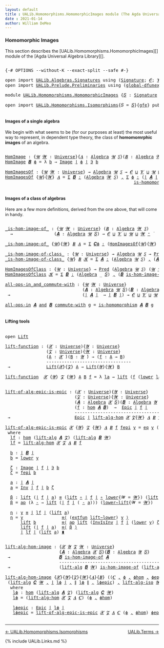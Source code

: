 ```yaml
---
layout: default
title : UALib.Homomorphisms.HomomorphicImages module (The Agda Universal Algebra Library)
date : 2021-01-14
author: William DeMeo
---
```


### <a id="homomorphic-images">Homomorphic Images</a>

This section describes the [UALib.Homomorphisms.HomomorphicImages][] module of the [Agda Universal Algebra Library][].

<pre class="Agda">

<a id="345" class="Symbol">{-#</a> <a id="349" class="Keyword">OPTIONS</a> <a id="357" class="Pragma">--without-K</a> <a id="369" class="Pragma">--exact-split</a> <a id="383" class="Pragma">--safe</a> <a id="390" class="Symbol">#-}</a>

<a id="395" class="Keyword">open</a> <a id="400" class="Keyword">import</a> <a id="407" href="UALib.Algebras.Signatures.html" class="Module">UALib.Algebras.Signatures</a> <a id="433" class="Keyword">using</a> <a id="439" class="Symbol">(</a><a id="440" href="UALib.Algebras.Signatures.html#1377" class="Function">Signature</a><a id="449" class="Symbol">;</a> <a id="451" href="universes.html#613" class="Generalizable">𝓞</a><a id="452" class="Symbol">;</a> <a id="454" href="universes.html#617" class="Generalizable">𝓥</a><a id="455" class="Symbol">)</a>
<a id="457" class="Keyword">open</a> <a id="462" class="Keyword">import</a> <a id="469" href="UALib.Prelude.Preliminaries.html" class="Module">UALib.Prelude.Preliminaries</a> <a id="497" class="Keyword">using</a> <a id="503" class="Symbol">(</a><a id="504" href="MGS-Subsingleton-Theorems.html#3468" class="Function">global-dfunext</a><a id="518" class="Symbol">)</a>

<a id="521" class="Keyword">module</a> <a id="528" href="UALib.Homomorphisms.HomomorphicImages.html" class="Module">UALib.Homomorphisms.HomomorphicImages</a> <a id="566" class="Symbol">{</a><a id="567" href="UALib.Homomorphisms.HomomorphicImages.html#567" class="Bound">𝑆</a> <a id="569" class="Symbol">:</a> <a id="571" href="UALib.Algebras.Signatures.html#1377" class="Function">Signature</a> <a id="581" href="universes.html#613" class="Generalizable">𝓞</a> <a id="583" href="universes.html#617" class="Generalizable">𝓥</a><a id="584" class="Symbol">}{</a><a id="586" href="UALib.Homomorphisms.HomomorphicImages.html#586" class="Bound">gfe</a> <a id="590" class="Symbol">:</a> <a id="592" href="MGS-Subsingleton-Theorems.html#3468" class="Function">global-dfunext</a><a id="606" class="Symbol">}</a> <a id="608" class="Keyword">where</a>

<a id="615" class="Keyword">open</a> <a id="620" class="Keyword">import</a> <a id="627" href="UALib.Homomorphisms.Isomorphisms.html" class="Module">UALib.Homomorphisms.Isomorphisms</a><a id="659" class="Symbol">{</a><a id="660" class="Argument">𝑆</a> <a id="662" class="Symbol">=</a> <a id="664" href="UALib.Homomorphisms.HomomorphicImages.html#567" class="Bound">𝑆</a><a id="665" class="Symbol">}{</a><a id="667" href="UALib.Homomorphisms.HomomorphicImages.html#586" class="Bound">gfe</a><a id="670" class="Symbol">}</a> <a id="672" class="Keyword">public</a>

</pre>


#### <a id="images-of-a-single-algebra">Images of a single algebra</a>

We begin with what seems to be (for our purposes at least) the most useful way to represent, in dependent type theory, the class of **homomomrphic images** of an algebra.

<pre class="Agda">

<a id="HomImage"></a><a id="951" href="UALib.Homomorphisms.HomomorphicImages.html#951" class="Function">HomImage</a> <a id="960" class="Symbol">:</a> <a id="962" class="Symbol">{</a><a id="963" href="UALib.Homomorphisms.HomomorphicImages.html#963" class="Bound">𝓤</a> <a id="965" href="UALib.Homomorphisms.HomomorphicImages.html#965" class="Bound">𝓦</a> <a id="967" class="Symbol">:</a> <a id="969" href="universes.html#551" class="Function">Universe</a><a id="977" class="Symbol">}{</a><a id="979" href="UALib.Homomorphisms.HomomorphicImages.html#979" class="Bound">𝑨</a> <a id="981" class="Symbol">:</a> <a id="983" href="UALib.Algebras.Algebras.html#771" class="Function">Algebra</a> <a id="991" href="UALib.Homomorphisms.HomomorphicImages.html#963" class="Bound">𝓤</a> <a id="993" href="UALib.Homomorphisms.HomomorphicImages.html#567" class="Bound">𝑆</a><a id="994" class="Symbol">}(</a><a id="996" href="UALib.Homomorphisms.HomomorphicImages.html#996" class="Bound">𝑩</a> <a id="998" class="Symbol">:</a> <a id="1000" href="UALib.Algebras.Algebras.html#771" class="Function">Algebra</a> <a id="1008" href="UALib.Homomorphisms.HomomorphicImages.html#965" class="Bound">𝓦</a> <a id="1010" href="UALib.Homomorphisms.HomomorphicImages.html#567" class="Bound">𝑆</a><a id="1011" class="Symbol">)(</a><a id="1013" href="UALib.Homomorphisms.HomomorphicImages.html#1013" class="Bound">ϕ</a> <a id="1015" class="Symbol">:</a> <a id="1017" href="UALib.Homomorphisms.Basic.html#2319" class="Function">hom</a> <a id="1021" href="UALib.Homomorphisms.HomomorphicImages.html#979" class="Bound">𝑨</a> <a id="1023" href="UALib.Homomorphisms.HomomorphicImages.html#996" class="Bound">𝑩</a><a id="1024" class="Symbol">)</a> <a id="1026" class="Symbol">→</a> <a id="1028" href="UALib.Prelude.Preliminaries.html#11658" class="Function Operator">∣</a> <a id="1030" href="UALib.Homomorphisms.HomomorphicImages.html#996" class="Bound">𝑩</a> <a id="1032" href="UALib.Prelude.Preliminaries.html#11658" class="Function Operator">∣</a> <a id="1034" class="Symbol">→</a> <a id="1036" href="UALib.Homomorphisms.HomomorphicImages.html#963" class="Bound">𝓤</a> <a id="1038" href="Agda.Primitive.html#636" class="Function Operator">⊔</a> <a id="1040" href="UALib.Homomorphisms.HomomorphicImages.html#965" class="Bound">𝓦</a> <a id="1042" href="universes.html#758" class="Function Operator">̇</a>
<a id="1044" href="UALib.Homomorphisms.HomomorphicImages.html#951" class="Function">HomImage</a> <a id="1053" href="UALib.Homomorphisms.HomomorphicImages.html#1053" class="Bound">𝑩</a> <a id="1055" href="UALib.Homomorphisms.HomomorphicImages.html#1055" class="Bound">ϕ</a> <a id="1057" class="Symbol">=</a> <a id="1059" class="Symbol">λ</a> <a id="1061" href="UALib.Homomorphisms.HomomorphicImages.html#1061" class="Bound">b</a> <a id="1063" class="Symbol">→</a> <a id="1065" href="UALib.Prelude.Inverses.html#788" class="Datatype Operator">Image</a> <a id="1071" href="UALib.Prelude.Preliminaries.html#11658" class="Function Operator">∣</a> <a id="1073" href="UALib.Homomorphisms.HomomorphicImages.html#1055" class="Bound">ϕ</a> <a id="1075" href="UALib.Prelude.Preliminaries.html#11658" class="Function Operator">∣</a> <a id="1077" href="UALib.Prelude.Inverses.html#788" class="Datatype Operator">∋</a> <a id="1079" href="UALib.Homomorphisms.HomomorphicImages.html#1061" class="Bound">b</a>

<a id="HomImagesOf"></a><a id="1082" href="UALib.Homomorphisms.HomomorphicImages.html#1082" class="Function">HomImagesOf</a> <a id="1094" class="Symbol">:</a> <a id="1096" class="Symbol">{</a><a id="1097" href="UALib.Homomorphisms.HomomorphicImages.html#1097" class="Bound">𝓤</a> <a id="1099" href="UALib.Homomorphisms.HomomorphicImages.html#1099" class="Bound">𝓦</a> <a id="1101" class="Symbol">:</a> <a id="1103" href="universes.html#551" class="Function">Universe</a><a id="1111" class="Symbol">}</a> <a id="1113" class="Symbol">→</a> <a id="1115" href="UALib.Algebras.Algebras.html#771" class="Function">Algebra</a> <a id="1123" href="UALib.Homomorphisms.HomomorphicImages.html#1097" class="Bound">𝓤</a> <a id="1125" href="UALib.Homomorphisms.HomomorphicImages.html#567" class="Bound">𝑆</a> <a id="1127" class="Symbol">→</a> <a id="1129" href="UALib.Homomorphisms.HomomorphicImages.html#581" class="Bound">𝓞</a> <a id="1131" href="Agda.Primitive.html#636" class="Function Operator">⊔</a> <a id="1133" href="UALib.Homomorphisms.HomomorphicImages.html#583" class="Bound">𝓥</a> <a id="1135" href="Agda.Primitive.html#636" class="Function Operator">⊔</a> <a id="1137" href="UALib.Homomorphisms.HomomorphicImages.html#1097" class="Bound">𝓤</a> <a id="1139" href="Agda.Primitive.html#636" class="Function Operator">⊔</a> <a id="1141" href="UALib.Homomorphisms.HomomorphicImages.html#1099" class="Bound">𝓦</a> <a id="1143" href="universes.html#527" class="Function Operator">⁺</a> <a id="1145" href="universes.html#758" class="Function Operator">̇</a>
<a id="1147" href="UALib.Homomorphisms.HomomorphicImages.html#1082" class="Function">HomImagesOf</a> <a id="1159" class="Symbol">{</a><a id="1160" href="UALib.Homomorphisms.HomomorphicImages.html#1160" class="Bound">𝓤</a><a id="1161" class="Symbol">}{</a><a id="1163" href="UALib.Homomorphisms.HomomorphicImages.html#1163" class="Bound">𝓦</a><a id="1164" class="Symbol">}</a> <a id="1166" href="UALib.Homomorphisms.HomomorphicImages.html#1166" class="Bound">𝑨</a> <a id="1168" class="Symbol">=</a> <a id="1170" href="MGS-MLTT.html#3074" class="Function">Σ</a> <a id="1172" href="UALib.Homomorphisms.HomomorphicImages.html#1172" class="Bound">𝑩</a> <a id="1174" href="MGS-MLTT.html#3074" class="Function">꞉</a> <a id="1176" class="Symbol">(</a><a id="1177" href="UALib.Algebras.Algebras.html#771" class="Function">Algebra</a> <a id="1185" href="UALib.Homomorphisms.HomomorphicImages.html#1163" class="Bound">𝓦</a> <a id="1187" href="UALib.Homomorphisms.HomomorphicImages.html#567" class="Bound">𝑆</a><a id="1188" class="Symbol">)</a> <a id="1190" href="MGS-MLTT.html#3074" class="Function">,</a> <a id="1192" href="MGS-MLTT.html#3074" class="Function">Σ</a> <a id="1194" href="UALib.Homomorphisms.HomomorphicImages.html#1194" class="Bound">ϕ</a> <a id="1196" href="MGS-MLTT.html#3074" class="Function">꞉</a> <a id="1198" class="Symbol">(</a><a id="1199" href="UALib.Prelude.Preliminaries.html#11658" class="Function Operator">∣</a> <a id="1201" href="UALib.Homomorphisms.HomomorphicImages.html#1166" class="Bound">𝑨</a> <a id="1203" href="UALib.Prelude.Preliminaries.html#11658" class="Function Operator">∣</a> <a id="1205" class="Symbol">→</a> <a id="1207" href="UALib.Prelude.Preliminaries.html#11658" class="Function Operator">∣</a> <a id="1209" href="UALib.Homomorphisms.HomomorphicImages.html#1172" class="Bound">𝑩</a> <a id="1211" href="UALib.Prelude.Preliminaries.html#11658" class="Function Operator">∣</a><a id="1212" class="Symbol">)</a> <a id="1214" href="MGS-MLTT.html#3074" class="Function">,</a>
                                                  <a id="1266" href="UALib.Homomorphisms.Basic.html#2161" class="Function">is-homomorphism</a> <a id="1282" href="UALib.Homomorphisms.HomomorphicImages.html#1166" class="Bound">𝑨</a> <a id="1284" href="UALib.Homomorphisms.HomomorphicImages.html#1172" class="Bound">𝑩</a> <a id="1286" href="UALib.Homomorphisms.HomomorphicImages.html#1194" class="Bound">ϕ</a> <a id="1288" href="MGS-MLTT.html#3515" class="Function Operator">×</a> <a id="1290" href="UALib.Prelude.Inverses.html#2353" class="Function">Epic</a> <a id="1295" href="UALib.Homomorphisms.HomomorphicImages.html#1194" class="Bound">ϕ</a>

</pre>




#### <a id="images-of-a-class-of-algebras">Images of a class of algebras</a>

Here are a few more definitions, derived from the one above, that will come in handy.

<pre class="Agda">

<a id="_is-hom-image-of_"></a><a id="1492" href="UALib.Homomorphisms.HomomorphicImages.html#1492" class="Function Operator">_is-hom-image-of_</a> <a id="1510" class="Symbol">:</a> <a id="1512" class="Symbol">{</a><a id="1513" href="UALib.Homomorphisms.HomomorphicImages.html#1513" class="Bound">𝓤</a> <a id="1515" href="UALib.Homomorphisms.HomomorphicImages.html#1515" class="Bound">𝓦</a> <a id="1517" class="Symbol">:</a> <a id="1519" href="universes.html#551" class="Function">Universe</a><a id="1527" class="Symbol">}</a> <a id="1529" class="Symbol">(</a><a id="1530" href="UALib.Homomorphisms.HomomorphicImages.html#1530" class="Bound">𝑩</a> <a id="1532" class="Symbol">:</a> <a id="1534" href="UALib.Algebras.Algebras.html#771" class="Function">Algebra</a> <a id="1542" href="UALib.Homomorphisms.HomomorphicImages.html#1515" class="Bound">𝓦</a> <a id="1544" href="UALib.Homomorphisms.HomomorphicImages.html#567" class="Bound">𝑆</a><a id="1545" class="Symbol">)</a>
  <a id="1549" class="Symbol">→</a>                <a id="1566" class="Symbol">(</a><a id="1567" href="UALib.Homomorphisms.HomomorphicImages.html#1567" class="Bound">𝑨</a> <a id="1569" class="Symbol">:</a> <a id="1571" href="UALib.Algebras.Algebras.html#771" class="Function">Algebra</a> <a id="1579" href="UALib.Homomorphisms.HomomorphicImages.html#1513" class="Bound">𝓤</a> <a id="1581" href="UALib.Homomorphisms.HomomorphicImages.html#567" class="Bound">𝑆</a><a id="1582" class="Symbol">)</a> <a id="1584" class="Symbol">→</a> <a id="1586" href="UALib.Homomorphisms.HomomorphicImages.html#581" class="Bound">𝓞</a> <a id="1588" href="Agda.Primitive.html#636" class="Function Operator">⊔</a> <a id="1590" href="UALib.Homomorphisms.HomomorphicImages.html#583" class="Bound">𝓥</a> <a id="1592" href="Agda.Primitive.html#636" class="Function Operator">⊔</a> <a id="1594" href="UALib.Homomorphisms.HomomorphicImages.html#1513" class="Bound">𝓤</a> <a id="1596" href="Agda.Primitive.html#636" class="Function Operator">⊔</a> <a id="1598" href="UALib.Homomorphisms.HomomorphicImages.html#1515" class="Bound">𝓦</a> <a id="1600" href="universes.html#527" class="Function Operator">⁺</a> <a id="1602" href="universes.html#758" class="Function Operator">̇</a>

<a id="1605" href="UALib.Homomorphisms.HomomorphicImages.html#1492" class="Function Operator">_is-hom-image-of_</a> <a id="1623" class="Symbol">{</a><a id="1624" href="UALib.Homomorphisms.HomomorphicImages.html#1624" class="Bound">𝓤</a><a id="1625" class="Symbol">}{</a><a id="1627" href="UALib.Homomorphisms.HomomorphicImages.html#1627" class="Bound">𝓦</a><a id="1628" class="Symbol">}</a> <a id="1630" href="UALib.Homomorphisms.HomomorphicImages.html#1630" class="Bound">𝑩</a> <a id="1632" href="UALib.Homomorphisms.HomomorphicImages.html#1632" class="Bound">𝑨</a> <a id="1634" class="Symbol">=</a> <a id="1636" href="MGS-MLTT.html#3074" class="Function">Σ</a> <a id="1638" href="UALib.Homomorphisms.HomomorphicImages.html#1638" class="Bound">𝑪ϕ</a> <a id="1641" href="MGS-MLTT.html#3074" class="Function">꞉</a> <a id="1643" class="Symbol">(</a><a id="1644" href="UALib.Homomorphisms.HomomorphicImages.html#1082" class="Function">HomImagesOf</a><a id="1655" class="Symbol">{</a><a id="1656" href="UALib.Homomorphisms.HomomorphicImages.html#1624" class="Bound">𝓤</a><a id="1657" class="Symbol">}{</a><a id="1659" href="UALib.Homomorphisms.HomomorphicImages.html#1627" class="Bound">𝓦</a><a id="1660" class="Symbol">}</a> <a id="1662" href="UALib.Homomorphisms.HomomorphicImages.html#1632" class="Bound">𝑨</a><a id="1663" class="Symbol">)</a> <a id="1665" href="MGS-MLTT.html#3074" class="Function">,</a> <a id="1667" href="UALib.Prelude.Preliminaries.html#11658" class="Function Operator">∣</a> <a id="1669" href="UALib.Homomorphisms.HomomorphicImages.html#1638" class="Bound">𝑪ϕ</a> <a id="1672" href="UALib.Prelude.Preliminaries.html#11658" class="Function Operator">∣</a> <a id="1674" href="UALib.Homomorphisms.Isomorphisms.html#1114" class="Function Operator">≅</a> <a id="1676" href="UALib.Homomorphisms.HomomorphicImages.html#1630" class="Bound">𝑩</a>

<a id="_is-hom-image-of-class_"></a><a id="1679" href="UALib.Homomorphisms.HomomorphicImages.html#1679" class="Function Operator">_is-hom-image-of-class_</a> <a id="1703" class="Symbol">:</a> <a id="1705" class="Symbol">{</a><a id="1706" href="UALib.Homomorphisms.HomomorphicImages.html#1706" class="Bound">𝓤</a> <a id="1708" class="Symbol">:</a> <a id="1710" href="universes.html#551" class="Function">Universe</a><a id="1718" class="Symbol">}</a> <a id="1720" class="Symbol">→</a> <a id="1722" href="UALib.Algebras.Algebras.html#771" class="Function">Algebra</a> <a id="1730" href="UALib.Homomorphisms.HomomorphicImages.html#1706" class="Bound">𝓤</a> <a id="1732" href="UALib.Homomorphisms.HomomorphicImages.html#567" class="Bound">𝑆</a> <a id="1734" class="Symbol">→</a> <a id="1736" href="UALib.Relations.Unary.html#1071" class="Function">Pred</a> <a id="1741" class="Symbol">(</a><a id="1742" href="UALib.Algebras.Algebras.html#771" class="Function">Algebra</a> <a id="1750" href="UALib.Homomorphisms.HomomorphicImages.html#1706" class="Bound">𝓤</a> <a id="1752" href="UALib.Homomorphisms.HomomorphicImages.html#567" class="Bound">𝑆</a><a id="1753" class="Symbol">)(</a><a id="1755" href="UALib.Homomorphisms.HomomorphicImages.html#1706" class="Bound">𝓤</a> <a id="1757" href="universes.html#527" class="Function Operator">⁺</a><a id="1758" class="Symbol">)</a> <a id="1760" class="Symbol">→</a> <a id="1762" href="UALib.Homomorphisms.HomomorphicImages.html#581" class="Bound">𝓞</a> <a id="1764" href="Agda.Primitive.html#636" class="Function Operator">⊔</a> <a id="1766" href="UALib.Homomorphisms.HomomorphicImages.html#583" class="Bound">𝓥</a> <a id="1768" href="Agda.Primitive.html#636" class="Function Operator">⊔</a> <a id="1770" href="UALib.Homomorphisms.HomomorphicImages.html#1706" class="Bound">𝓤</a> <a id="1772" href="universes.html#527" class="Function Operator">⁺</a> <a id="1774" href="universes.html#758" class="Function Operator">̇</a>
<a id="1776" href="UALib.Homomorphisms.HomomorphicImages.html#1679" class="Function Operator">_is-hom-image-of-class_</a> <a id="1800" class="Symbol">{</a><a id="1801" href="UALib.Homomorphisms.HomomorphicImages.html#1801" class="Bound">𝓤</a><a id="1802" class="Symbol">}</a> <a id="1804" href="UALib.Homomorphisms.HomomorphicImages.html#1804" class="Bound">𝑩</a> <a id="1806" href="UALib.Homomorphisms.HomomorphicImages.html#1806" class="Bound">𝓚</a> <a id="1808" class="Symbol">=</a> <a id="1810" href="MGS-MLTT.html#3074" class="Function">Σ</a> <a id="1812" href="UALib.Homomorphisms.HomomorphicImages.html#1812" class="Bound">𝑨</a> <a id="1814" href="MGS-MLTT.html#3074" class="Function">꞉</a> <a id="1816" class="Symbol">(</a><a id="1817" href="UALib.Algebras.Algebras.html#771" class="Function">Algebra</a> <a id="1825" href="UALib.Homomorphisms.HomomorphicImages.html#1801" class="Bound">𝓤</a> <a id="1827" href="UALib.Homomorphisms.HomomorphicImages.html#567" class="Bound">𝑆</a><a id="1828" class="Symbol">)</a> <a id="1830" href="MGS-MLTT.html#3074" class="Function">,</a> <a id="1832" class="Symbol">(</a><a id="1833" href="UALib.Homomorphisms.HomomorphicImages.html#1812" class="Bound">𝑨</a> <a id="1835" href="UALib.Relations.Unary.html#2733" class="Function Operator">∈</a> <a id="1837" href="UALib.Homomorphisms.HomomorphicImages.html#1806" class="Bound">𝓚</a><a id="1838" class="Symbol">)</a> <a id="1840" href="MGS-MLTT.html#3515" class="Function Operator">×</a> <a id="1842" class="Symbol">(</a><a id="1843" href="UALib.Homomorphisms.HomomorphicImages.html#1804" class="Bound">𝑩</a> <a id="1845" href="UALib.Homomorphisms.HomomorphicImages.html#1492" class="Function Operator">is-hom-image-of</a> <a id="1861" href="UALib.Homomorphisms.HomomorphicImages.html#1812" class="Bound">𝑨</a><a id="1862" class="Symbol">)</a>

<a id="HomImagesOfClass"></a><a id="1865" href="UALib.Homomorphisms.HomomorphicImages.html#1865" class="Function">HomImagesOfClass</a> <a id="1882" class="Symbol">:</a> <a id="1884" class="Symbol">{</a><a id="1885" href="UALib.Homomorphisms.HomomorphicImages.html#1885" class="Bound">𝓤</a> <a id="1887" class="Symbol">:</a> <a id="1889" href="universes.html#551" class="Function">Universe</a><a id="1897" class="Symbol">}</a> <a id="1899" class="Symbol">→</a> <a id="1901" href="UALib.Relations.Unary.html#1071" class="Function">Pred</a> <a id="1906" class="Symbol">(</a><a id="1907" href="UALib.Algebras.Algebras.html#771" class="Function">Algebra</a> <a id="1915" href="UALib.Homomorphisms.HomomorphicImages.html#1885" class="Bound">𝓤</a> <a id="1917" href="UALib.Homomorphisms.HomomorphicImages.html#567" class="Bound">𝑆</a><a id="1918" class="Symbol">)</a> <a id="1920" class="Symbol">(</a><a id="1921" href="UALib.Homomorphisms.HomomorphicImages.html#1885" class="Bound">𝓤</a> <a id="1923" href="universes.html#527" class="Function Operator">⁺</a><a id="1924" class="Symbol">)</a> <a id="1926" class="Symbol">→</a> <a id="1928" href="UALib.Homomorphisms.HomomorphicImages.html#581" class="Bound">𝓞</a> <a id="1930" href="Agda.Primitive.html#636" class="Function Operator">⊔</a> <a id="1932" href="UALib.Homomorphisms.HomomorphicImages.html#583" class="Bound">𝓥</a> <a id="1934" href="Agda.Primitive.html#636" class="Function Operator">⊔</a> <a id="1936" href="UALib.Homomorphisms.HomomorphicImages.html#1885" class="Bound">𝓤</a> <a id="1938" href="universes.html#527" class="Function Operator">⁺</a> <a id="1940" href="universes.html#758" class="Function Operator">̇</a>
<a id="1942" href="UALib.Homomorphisms.HomomorphicImages.html#1865" class="Function">HomImagesOfClass</a> <a id="1959" href="UALib.Homomorphisms.HomomorphicImages.html#1959" class="Bound">𝓚</a> <a id="1961" class="Symbol">=</a> <a id="1963" href="MGS-MLTT.html#3074" class="Function">Σ</a> <a id="1965" href="UALib.Homomorphisms.HomomorphicImages.html#1965" class="Bound">𝑩</a> <a id="1967" href="MGS-MLTT.html#3074" class="Function">꞉</a> <a id="1969" class="Symbol">(</a><a id="1970" href="UALib.Algebras.Algebras.html#771" class="Function">Algebra</a> <a id="1978" class="Symbol">_</a> <a id="1980" href="UALib.Homomorphisms.HomomorphicImages.html#567" class="Bound">𝑆</a><a id="1981" class="Symbol">)</a> <a id="1983" href="MGS-MLTT.html#3074" class="Function">,</a> <a id="1985" class="Symbol">(</a><a id="1986" href="UALib.Homomorphisms.HomomorphicImages.html#1965" class="Bound">𝑩</a> <a id="1988" href="UALib.Homomorphisms.HomomorphicImages.html#1679" class="Function Operator">is-hom-image-of-class</a> <a id="2010" href="UALib.Homomorphisms.HomomorphicImages.html#1959" class="Bound">𝓚</a><a id="2011" class="Symbol">)</a>

<a id="all-ops-in_and_commute-with"></a><a id="2014" href="UALib.Homomorphisms.HomomorphicImages.html#2014" class="Function Operator">all-ops-in_and_commute-with</a> <a id="2042" class="Symbol">:</a> <a id="2044" class="Symbol">{</a><a id="2045" href="UALib.Homomorphisms.HomomorphicImages.html#2045" class="Bound">𝓤</a> <a id="2047" href="UALib.Homomorphisms.HomomorphicImages.html#2047" class="Bound">𝓦</a> <a id="2049" class="Symbol">:</a> <a id="2051" href="universes.html#551" class="Function">Universe</a><a id="2059" class="Symbol">}</a>
                              <a id="2091" class="Symbol">(</a><a id="2092" href="UALib.Homomorphisms.HomomorphicImages.html#2092" class="Bound">𝑨</a> <a id="2094" class="Symbol">:</a> <a id="2096" href="UALib.Algebras.Algebras.html#771" class="Function">Algebra</a> <a id="2104" href="UALib.Homomorphisms.HomomorphicImages.html#2045" class="Bound">𝓤</a> <a id="2106" href="UALib.Homomorphisms.HomomorphicImages.html#567" class="Bound">𝑆</a><a id="2107" class="Symbol">)(</a><a id="2109" href="UALib.Homomorphisms.HomomorphicImages.html#2109" class="Bound">𝑩</a> <a id="2111" class="Symbol">:</a> <a id="2113" href="UALib.Algebras.Algebras.html#771" class="Function">Algebra</a> <a id="2121" href="UALib.Homomorphisms.HomomorphicImages.html#2047" class="Bound">𝓦</a> <a id="2123" href="UALib.Homomorphisms.HomomorphicImages.html#567" class="Bound">𝑆</a><a id="2124" class="Symbol">)</a>
 <a id="2127" class="Symbol">→</a>                            <a id="2156" class="Symbol">(</a><a id="2157" href="UALib.Prelude.Preliminaries.html#11658" class="Function Operator">∣</a> <a id="2159" href="UALib.Homomorphisms.HomomorphicImages.html#2092" class="Bound">𝑨</a> <a id="2161" href="UALib.Prelude.Preliminaries.html#11658" class="Function Operator">∣</a>  <a id="2164" class="Symbol">→</a> <a id="2166" href="UALib.Prelude.Preliminaries.html#11658" class="Function Operator">∣</a> <a id="2168" href="UALib.Homomorphisms.HomomorphicImages.html#2109" class="Bound">𝑩</a> <a id="2170" href="UALib.Prelude.Preliminaries.html#11658" class="Function Operator">∣</a><a id="2171" class="Symbol">)</a> <a id="2173" class="Symbol">→</a> <a id="2175" href="UALib.Homomorphisms.HomomorphicImages.html#581" class="Bound">𝓞</a> <a id="2177" href="Agda.Primitive.html#636" class="Function Operator">⊔</a> <a id="2179" href="UALib.Homomorphisms.HomomorphicImages.html#583" class="Bound">𝓥</a> <a id="2181" href="Agda.Primitive.html#636" class="Function Operator">⊔</a> <a id="2183" href="UALib.Homomorphisms.HomomorphicImages.html#2045" class="Bound">𝓤</a> <a id="2185" href="Agda.Primitive.html#636" class="Function Operator">⊔</a> <a id="2187" href="UALib.Homomorphisms.HomomorphicImages.html#2047" class="Bound">𝓦</a> <a id="2189" href="universes.html#758" class="Function Operator">̇</a>

<a id="2192" href="UALib.Homomorphisms.HomomorphicImages.html#2014" class="Function Operator">all-ops-in</a> <a id="2203" href="UALib.Homomorphisms.HomomorphicImages.html#2203" class="Bound">𝑨</a> <a id="2205" href="UALib.Homomorphisms.HomomorphicImages.html#2014" class="Function Operator">and</a> <a id="2209" href="UALib.Homomorphisms.HomomorphicImages.html#2209" class="Bound">𝑩</a> <a id="2211" href="UALib.Homomorphisms.HomomorphicImages.html#2014" class="Function Operator">commute-with</a> <a id="2224" href="UALib.Homomorphisms.HomomorphicImages.html#2224" class="Bound">g</a> <a id="2226" class="Symbol">=</a> <a id="2228" href="UALib.Homomorphisms.Basic.html#2161" class="Function">is-homomorphism</a> <a id="2244" href="UALib.Homomorphisms.HomomorphicImages.html#2203" class="Bound">𝑨</a> <a id="2246" href="UALib.Homomorphisms.HomomorphicImages.html#2209" class="Bound">𝑩</a> <a id="2248" href="UALib.Homomorphisms.HomomorphicImages.html#2224" class="Bound">g</a>

</pre>



#### <a id="lifting-tools">Lifting tools</a>

<pre class="Agda">

<a id="2325" class="Keyword">open</a> <a id="2330" href="UALib.Prelude.Lifts.html#2430" class="Module">Lift</a>

<a id="lift-function"></a><a id="2336" href="UALib.Homomorphisms.HomomorphicImages.html#2336" class="Function">lift-function</a> <a id="2350" class="Symbol">:</a> <a id="2352" class="Symbol">(</a><a id="2353" href="UALib.Homomorphisms.HomomorphicImages.html#2353" class="Bound">𝓧</a> <a id="2355" class="Symbol">:</a> <a id="2357" href="universes.html#551" class="Function">Universe</a><a id="2365" class="Symbol">){</a><a id="2367" href="UALib.Homomorphisms.HomomorphicImages.html#2367" class="Bound">𝓨</a> <a id="2369" class="Symbol">:</a> <a id="2371" href="universes.html#551" class="Function">Universe</a><a id="2379" class="Symbol">}</a>
                <a id="2397" class="Symbol">(</a><a id="2398" href="UALib.Homomorphisms.HomomorphicImages.html#2398" class="Bound">𝓩</a> <a id="2400" class="Symbol">:</a> <a id="2402" href="universes.html#551" class="Function">Universe</a><a id="2410" class="Symbol">){</a><a id="2412" href="UALib.Homomorphisms.HomomorphicImages.html#2412" class="Bound">𝓦</a> <a id="2414" class="Symbol">:</a> <a id="2416" href="universes.html#551" class="Function">Universe</a><a id="2424" class="Symbol">}</a>
                <a id="2442" class="Symbol">(</a><a id="2443" href="UALib.Homomorphisms.HomomorphicImages.html#2443" class="Bound">A</a> <a id="2445" class="Symbol">:</a> <a id="2447" href="UALib.Homomorphisms.HomomorphicImages.html#2353" class="Bound">𝓧</a> <a id="2449" href="universes.html#758" class="Function Operator">̇</a><a id="2450" class="Symbol">)(</a><a id="2452" href="UALib.Homomorphisms.HomomorphicImages.html#2452" class="Bound">B</a> <a id="2454" class="Symbol">:</a> <a id="2456" href="UALib.Homomorphisms.HomomorphicImages.html#2367" class="Bound">𝓨</a> <a id="2458" href="universes.html#758" class="Function Operator">̇</a><a id="2459" class="Symbol">)</a> <a id="2461" class="Symbol">→</a> <a id="2463" class="Symbol">(</a><a id="2464" href="UALib.Homomorphisms.HomomorphicImages.html#2464" class="Bound">f</a> <a id="2466" class="Symbol">:</a> <a id="2468" href="UALib.Homomorphisms.HomomorphicImages.html#2443" class="Bound">A</a> <a id="2470" class="Symbol">→</a> <a id="2472" href="UALib.Homomorphisms.HomomorphicImages.html#2452" class="Bound">B</a><a id="2473" class="Symbol">)</a>
                <a id="2491" class="Comment">---------------------------------</a>
 <a id="2526" class="Symbol">→</a>              <a id="2541" href="UALib.Prelude.Lifts.html#2430" class="Record">Lift</a><a id="2545" class="Symbol">{</a><a id="2546" href="UALib.Homomorphisms.HomomorphicImages.html#2353" class="Bound">𝓧</a><a id="2547" class="Symbol">}{</a><a id="2549" href="UALib.Homomorphisms.HomomorphicImages.html#2398" class="Bound">𝓩</a><a id="2550" class="Symbol">}</a> <a id="2552" href="UALib.Homomorphisms.HomomorphicImages.html#2443" class="Bound">A</a> <a id="2554" class="Symbol">→</a> <a id="2556" href="UALib.Prelude.Lifts.html#2430" class="Record">Lift</a><a id="2560" class="Symbol">{</a><a id="2561" href="UALib.Homomorphisms.HomomorphicImages.html#2367" class="Bound">𝓨</a><a id="2562" class="Symbol">}{</a><a id="2564" href="UALib.Homomorphisms.HomomorphicImages.html#2412" class="Bound">𝓦</a><a id="2565" class="Symbol">}</a> <a id="2567" href="UALib.Homomorphisms.HomomorphicImages.html#2452" class="Bound">B</a>

<a id="2570" href="UALib.Homomorphisms.HomomorphicImages.html#2336" class="Function">lift-function</a>  <a id="2585" href="UALib.Homomorphisms.HomomorphicImages.html#2585" class="Bound">𝓧</a> <a id="2587" class="Symbol">{</a><a id="2588" href="UALib.Homomorphisms.HomomorphicImages.html#2588" class="Bound">𝓨</a><a id="2589" class="Symbol">}</a> <a id="2591" href="UALib.Homomorphisms.HomomorphicImages.html#2591" class="Bound">𝓩</a> <a id="2593" class="Symbol">{</a><a id="2594" href="UALib.Homomorphisms.HomomorphicImages.html#2594" class="Bound">𝓦</a><a id="2595" class="Symbol">}</a> <a id="2597" href="UALib.Homomorphisms.HomomorphicImages.html#2597" class="Bound">A</a> <a id="2599" href="UALib.Homomorphisms.HomomorphicImages.html#2599" class="Bound">B</a> <a id="2601" href="UALib.Homomorphisms.HomomorphicImages.html#2601" class="Bound">f</a> <a id="2603" class="Symbol">=</a> <a id="2605" class="Symbol">λ</a> <a id="2607" href="UALib.Homomorphisms.HomomorphicImages.html#2607" class="Bound">la</a> <a id="2610" class="Symbol">→</a> <a id="2612" href="UALib.Prelude.Lifts.html#2492" class="InductiveConstructor">lift</a> <a id="2617" class="Symbol">(</a><a id="2618" href="UALib.Homomorphisms.HomomorphicImages.html#2601" class="Bound">f</a> <a id="2620" class="Symbol">(</a><a id="2621" href="UALib.Prelude.Lifts.html#2504" class="Field">lower</a> <a id="2627" href="UALib.Homomorphisms.HomomorphicImages.html#2607" class="Bound">la</a><a id="2629" class="Symbol">))</a>


<a id="lift-of-alg-epic-is-epic"></a><a id="2634" href="UALib.Homomorphisms.HomomorphicImages.html#2634" class="Function">lift-of-alg-epic-is-epic</a> <a id="2659" class="Symbol">:</a> <a id="2661" class="Symbol">(</a><a id="2662" href="UALib.Homomorphisms.HomomorphicImages.html#2662" class="Bound">𝓧</a> <a id="2664" class="Symbol">:</a> <a id="2666" href="universes.html#551" class="Function">Universe</a><a id="2674" class="Symbol">){</a><a id="2676" href="UALib.Homomorphisms.HomomorphicImages.html#2676" class="Bound">𝓨</a> <a id="2678" class="Symbol">:</a> <a id="2680" href="universes.html#551" class="Function">Universe</a><a id="2688" class="Symbol">}</a>
                           <a id="2717" class="Symbol">(</a><a id="2718" href="UALib.Homomorphisms.HomomorphicImages.html#2718" class="Bound">𝓩</a> <a id="2720" class="Symbol">:</a> <a id="2722" href="universes.html#551" class="Function">Universe</a><a id="2730" class="Symbol">){</a><a id="2732" href="UALib.Homomorphisms.HomomorphicImages.html#2732" class="Bound">𝓦</a> <a id="2734" class="Symbol">:</a> <a id="2736" href="universes.html#551" class="Function">Universe</a><a id="2744" class="Symbol">}</a>
                           <a id="2773" class="Symbol">(</a><a id="2774" href="UALib.Homomorphisms.HomomorphicImages.html#2774" class="Bound">𝑨</a> <a id="2776" class="Symbol">:</a> <a id="2778" href="UALib.Algebras.Algebras.html#771" class="Function">Algebra</a> <a id="2786" href="UALib.Homomorphisms.HomomorphicImages.html#2662" class="Bound">𝓧</a> <a id="2788" href="UALib.Homomorphisms.HomomorphicImages.html#567" class="Bound">𝑆</a><a id="2789" class="Symbol">)(</a><a id="2791" href="UALib.Homomorphisms.HomomorphicImages.html#2791" class="Bound">𝑩</a> <a id="2793" class="Symbol">:</a> <a id="2795" href="UALib.Algebras.Algebras.html#771" class="Function">Algebra</a> <a id="2803" href="UALib.Homomorphisms.HomomorphicImages.html#2676" class="Bound">𝓨</a> <a id="2805" href="UALib.Homomorphisms.HomomorphicImages.html#567" class="Bound">𝑆</a><a id="2806" class="Symbol">)</a>
                           <a id="2835" class="Symbol">(</a><a id="2836" href="UALib.Homomorphisms.HomomorphicImages.html#2836" class="Bound">f</a> <a id="2838" class="Symbol">:</a> <a id="2840" href="UALib.Homomorphisms.Basic.html#2319" class="Function">hom</a> <a id="2844" href="UALib.Homomorphisms.HomomorphicImages.html#2774" class="Bound">𝑨</a> <a id="2846" href="UALib.Homomorphisms.HomomorphicImages.html#2791" class="Bound">𝑩</a><a id="2847" class="Symbol">)</a>  <a id="2850" class="Symbol">→</a>  <a id="2853" href="UALib.Prelude.Inverses.html#2353" class="Function">Epic</a> <a id="2858" href="UALib.Prelude.Preliminaries.html#11658" class="Function Operator">∣</a> <a id="2860" href="UALib.Homomorphisms.HomomorphicImages.html#2836" class="Bound">f</a> <a id="2862" href="UALib.Prelude.Preliminaries.html#11658" class="Function Operator">∣</a>
                           <a id="2891" class="Comment">------------------------------------</a>
 <a id="2929" class="Symbol">→</a>                         <a id="2955" href="UALib.Prelude.Inverses.html#2353" class="Function">Epic</a> <a id="2960" href="UALib.Prelude.Preliminaries.html#11658" class="Function Operator">∣</a> <a id="2962" href="UALib.Homomorphisms.Isomorphisms.html#5003" class="Function">lift-alg-hom</a> <a id="2975" href="UALib.Homomorphisms.HomomorphicImages.html#2662" class="Bound">𝓧</a> <a id="2977" href="UALib.Homomorphisms.HomomorphicImages.html#2718" class="Bound">𝓩</a><a id="2978" class="Symbol">{</a><a id="2979" href="UALib.Homomorphisms.HomomorphicImages.html#2732" class="Bound">𝓦</a><a id="2980" class="Symbol">}</a> <a id="2982" href="UALib.Homomorphisms.HomomorphicImages.html#2774" class="Bound">𝑨</a> <a id="2984" href="UALib.Homomorphisms.HomomorphicImages.html#2791" class="Bound">𝑩</a> <a id="2986" href="UALib.Homomorphisms.HomomorphicImages.html#2836" class="Bound">f</a> <a id="2988" href="UALib.Prelude.Preliminaries.html#11658" class="Function Operator">∣</a>

<a id="2991" href="UALib.Homomorphisms.HomomorphicImages.html#2634" class="Function">lift-of-alg-epic-is-epic</a> <a id="3016" href="UALib.Homomorphisms.HomomorphicImages.html#3016" class="Bound">𝓧</a> <a id="3018" class="Symbol">{</a><a id="3019" href="UALib.Homomorphisms.HomomorphicImages.html#3019" class="Bound">𝓨</a><a id="3020" class="Symbol">}</a> <a id="3022" href="UALib.Homomorphisms.HomomorphicImages.html#3022" class="Bound">𝓩</a> <a id="3024" class="Symbol">{</a><a id="3025" href="UALib.Homomorphisms.HomomorphicImages.html#3025" class="Bound">𝓦</a><a id="3026" class="Symbol">}</a> <a id="3028" href="UALib.Homomorphisms.HomomorphicImages.html#3028" class="Bound">𝑨</a> <a id="3030" href="UALib.Homomorphisms.HomomorphicImages.html#3030" class="Bound">𝑩</a> <a id="3032" href="UALib.Homomorphisms.HomomorphicImages.html#3032" class="Bound">f</a> <a id="3034" href="UALib.Homomorphisms.HomomorphicImages.html#3034" class="Bound">fepi</a> <a id="3039" href="UALib.Homomorphisms.HomomorphicImages.html#3039" class="Bound">y</a> <a id="3041" class="Symbol">=</a> <a id="3043" href="UALib.Prelude.Inverses.html#884" class="InductiveConstructor">eq</a> <a id="3046" href="UALib.Homomorphisms.HomomorphicImages.html#3039" class="Bound">y</a> <a id="3048" class="Symbol">(</a><a id="3049" href="UALib.Prelude.Lifts.html#2492" class="InductiveConstructor">lift</a> <a id="3054" href="UALib.Homomorphisms.HomomorphicImages.html#3203" class="Function">a</a><a id="3055" class="Symbol">)</a> <a id="3057" href="UALib.Homomorphisms.HomomorphicImages.html#3356" class="Function">η</a>
 <a id="3060" class="Keyword">where</a>
  <a id="3068" href="UALib.Homomorphisms.HomomorphicImages.html#3068" class="Function">lf</a> <a id="3071" class="Symbol">:</a> <a id="3073" href="UALib.Homomorphisms.Basic.html#2319" class="Function">hom</a> <a id="3077" class="Symbol">(</a><a id="3078" href="UALib.Algebras.Algebras.html#4395" class="Function">lift-alg</a> <a id="3087" href="UALib.Homomorphisms.HomomorphicImages.html#3028" class="Bound">𝑨</a> <a id="3089" href="UALib.Homomorphisms.HomomorphicImages.html#3022" class="Bound">𝓩</a><a id="3090" class="Symbol">)</a> <a id="3092" class="Symbol">(</a><a id="3093" href="UALib.Algebras.Algebras.html#4395" class="Function">lift-alg</a> <a id="3102" href="UALib.Homomorphisms.HomomorphicImages.html#3030" class="Bound">𝑩</a> <a id="3104" href="UALib.Homomorphisms.HomomorphicImages.html#3025" class="Bound">𝓦</a><a id="3105" class="Symbol">)</a>
  <a id="3109" href="UALib.Homomorphisms.HomomorphicImages.html#3068" class="Function">lf</a> <a id="3112" class="Symbol">=</a> <a id="3114" href="UALib.Homomorphisms.Isomorphisms.html#5003" class="Function">lift-alg-hom</a> <a id="3127" href="UALib.Homomorphisms.HomomorphicImages.html#3016" class="Bound">𝓧</a> <a id="3129" href="UALib.Homomorphisms.HomomorphicImages.html#3022" class="Bound">𝓩</a> <a id="3131" href="UALib.Homomorphisms.HomomorphicImages.html#3028" class="Bound">𝑨</a> <a id="3133" href="UALib.Homomorphisms.HomomorphicImages.html#3030" class="Bound">𝑩</a> <a id="3135" href="UALib.Homomorphisms.HomomorphicImages.html#3032" class="Bound">f</a>

  <a id="3140" href="UALib.Homomorphisms.HomomorphicImages.html#3140" class="Function">b</a> <a id="3142" class="Symbol">:</a> <a id="3144" href="UALib.Prelude.Preliminaries.html#11658" class="Function Operator">∣</a> <a id="3146" href="UALib.Homomorphisms.HomomorphicImages.html#3030" class="Bound">𝑩</a> <a id="3148" href="UALib.Prelude.Preliminaries.html#11658" class="Function Operator">∣</a>
  <a id="3152" href="UALib.Homomorphisms.HomomorphicImages.html#3140" class="Function">b</a> <a id="3154" class="Symbol">=</a> <a id="3156" href="UALib.Prelude.Lifts.html#2504" class="Field">lower</a> <a id="3162" href="UALib.Homomorphisms.HomomorphicImages.html#3039" class="Bound">y</a>

  <a id="3167" href="UALib.Homomorphisms.HomomorphicImages.html#3167" class="Function">ζ</a> <a id="3169" class="Symbol">:</a> <a id="3171" href="UALib.Prelude.Inverses.html#788" class="Datatype Operator">Image</a> <a id="3177" href="UALib.Prelude.Preliminaries.html#11658" class="Function Operator">∣</a> <a id="3179" href="UALib.Homomorphisms.HomomorphicImages.html#3032" class="Bound">f</a> <a id="3181" href="UALib.Prelude.Preliminaries.html#11658" class="Function Operator">∣</a> <a id="3183" href="UALib.Prelude.Inverses.html#788" class="Datatype Operator">∋</a> <a id="3185" href="UALib.Homomorphisms.HomomorphicImages.html#3140" class="Function">b</a>
  <a id="3189" href="UALib.Homomorphisms.HomomorphicImages.html#3167" class="Function">ζ</a> <a id="3191" class="Symbol">=</a> <a id="3193" href="UALib.Homomorphisms.HomomorphicImages.html#3034" class="Bound">fepi</a> <a id="3198" href="UALib.Homomorphisms.HomomorphicImages.html#3140" class="Function">b</a>

  <a id="3203" href="UALib.Homomorphisms.HomomorphicImages.html#3203" class="Function">a</a> <a id="3205" class="Symbol">:</a> <a id="3207" href="UALib.Prelude.Preliminaries.html#11658" class="Function Operator">∣</a> <a id="3209" href="UALib.Homomorphisms.HomomorphicImages.html#3028" class="Bound">𝑨</a> <a id="3211" href="UALib.Prelude.Preliminaries.html#11658" class="Function Operator">∣</a>
  <a id="3215" href="UALib.Homomorphisms.HomomorphicImages.html#3203" class="Function">a</a> <a id="3217" class="Symbol">=</a> <a id="3219" href="UALib.Prelude.Inverses.html#1667" class="Function">Inv</a> <a id="3223" href="UALib.Prelude.Preliminaries.html#11658" class="Function Operator">∣</a> <a id="3225" href="UALib.Homomorphisms.HomomorphicImages.html#3032" class="Bound">f</a> <a id="3227" href="UALib.Prelude.Preliminaries.html#11658" class="Function Operator">∣</a> <a id="3229" href="UALib.Homomorphisms.HomomorphicImages.html#3140" class="Function">b</a> <a id="3231" href="UALib.Homomorphisms.HomomorphicImages.html#3167" class="Function">ζ</a>

  <a id="3236" href="UALib.Homomorphisms.HomomorphicImages.html#3236" class="Function">β</a> <a id="3238" class="Symbol">:</a> <a id="3240" href="UALib.Prelude.Lifts.html#2492" class="InductiveConstructor">lift</a> <a id="3245" class="Symbol">(</a><a id="3246" href="UALib.Prelude.Preliminaries.html#11658" class="Function Operator">∣</a> <a id="3248" href="UALib.Homomorphisms.HomomorphicImages.html#3032" class="Bound">f</a> <a id="3250" href="UALib.Prelude.Preliminaries.html#11658" class="Function Operator">∣</a> <a id="3252" href="UALib.Homomorphisms.HomomorphicImages.html#3203" class="Function">a</a><a id="3253" class="Symbol">)</a> <a id="3255" href="UALib.Prelude.Preliminaries.html#5556" class="Datatype Operator">≡</a> <a id="3257" class="Symbol">(</a><a id="3258" href="UALib.Prelude.Lifts.html#2492" class="InductiveConstructor">lift</a> <a id="3263" href="MGS-MLTT.html#3813" class="Function Operator">∘</a> <a id="3265" href="UALib.Prelude.Preliminaries.html#11658" class="Function Operator">∣</a> <a id="3267" href="UALib.Homomorphisms.HomomorphicImages.html#3032" class="Bound">f</a> <a id="3269" href="UALib.Prelude.Preliminaries.html#11658" class="Function Operator">∣</a> <a id="3271" href="MGS-MLTT.html#3813" class="Function Operator">∘</a> <a id="3273" href="UALib.Prelude.Lifts.html#2504" class="Field">lower</a><a id="3278" class="Symbol">{</a><a id="3279" class="Argument">𝓦</a> <a id="3281" class="Symbol">=</a> <a id="3283" href="UALib.Homomorphisms.HomomorphicImages.html#3025" class="Bound">𝓦</a><a id="3284" class="Symbol">})</a> <a id="3287" class="Symbol">(</a><a id="3288" href="UALib.Prelude.Lifts.html#2492" class="InductiveConstructor">lift</a> <a id="3293" href="UALib.Homomorphisms.HomomorphicImages.html#3203" class="Function">a</a><a id="3294" class="Symbol">)</a>
  <a id="3298" href="UALib.Homomorphisms.HomomorphicImages.html#3236" class="Function">β</a> <a id="3300" class="Symbol">=</a> <a id="3302" href="MGS-MLTT.html#6613" class="Function">ap</a> <a id="3305" class="Symbol">(λ</a> <a id="3308" href="UALib.Homomorphisms.HomomorphicImages.html#3308" class="Bound">-</a> <a id="3310" class="Symbol">→</a> <a id="3312" href="UALib.Prelude.Lifts.html#2492" class="InductiveConstructor">lift</a> <a id="3317" class="Symbol">(</a><a id="3318" href="UALib.Prelude.Preliminaries.html#11658" class="Function Operator">∣</a> <a id="3320" href="UALib.Homomorphisms.HomomorphicImages.html#3032" class="Bound">f</a> <a id="3322" href="UALib.Prelude.Preliminaries.html#11658" class="Function Operator">∣</a> <a id="3324" class="Symbol">(</a> <a id="3326" href="UALib.Homomorphisms.HomomorphicImages.html#3308" class="Bound">-</a> <a id="3328" href="UALib.Homomorphisms.HomomorphicImages.html#3203" class="Function">a</a><a id="3329" class="Symbol">)))</a> <a id="3333" class="Symbol">(</a><a id="3334" href="UALib.Prelude.Lifts.html#3055" class="Function">lower∼lift</a><a id="3344" class="Symbol">{</a><a id="3345" class="Argument">𝓦</a> <a id="3347" class="Symbol">=</a> <a id="3349" href="UALib.Homomorphisms.HomomorphicImages.html#3025" class="Bound">𝓦</a><a id="3350" class="Symbol">})</a>

  <a id="3356" href="UALib.Homomorphisms.HomomorphicImages.html#3356" class="Function">η</a> <a id="3358" class="Symbol">:</a> <a id="3360" href="UALib.Homomorphisms.HomomorphicImages.html#3039" class="Bound">y</a> <a id="3362" href="UALib.Prelude.Preliminaries.html#5556" class="Datatype Operator">≡</a> <a id="3364" href="UALib.Prelude.Preliminaries.html#11658" class="Function Operator">∣</a> <a id="3366" href="UALib.Homomorphisms.HomomorphicImages.html#3068" class="Function">lf</a> <a id="3369" href="UALib.Prelude.Preliminaries.html#11658" class="Function Operator">∣</a> <a id="3371" class="Symbol">(</a><a id="3372" href="UALib.Prelude.Lifts.html#2492" class="InductiveConstructor">lift</a> <a id="3377" href="UALib.Homomorphisms.HomomorphicImages.html#3203" class="Function">a</a><a id="3378" class="Symbol">)</a>
  <a id="3382" href="UALib.Homomorphisms.HomomorphicImages.html#3356" class="Function">η</a> <a id="3384" class="Symbol">=</a> <a id="3386" href="UALib.Homomorphisms.HomomorphicImages.html#3039" class="Bound">y</a>               <a id="3402" href="MGS-MLTT.html#5997" class="Function Operator">≡⟨</a> <a id="3405" class="Symbol">(</a><a id="3406" href="UALib.Prelude.Extensionality.html#3400" class="Function">extfun</a> <a id="3413" href="UALib.Prelude.Lifts.html#3143" class="Function">lift∼lower</a><a id="3423" class="Symbol">)</a> <a id="3425" href="UALib.Homomorphisms.HomomorphicImages.html#3039" class="Bound">y</a> <a id="3427" href="MGS-MLTT.html#5997" class="Function Operator">⟩</a>
      <a id="3435" href="UALib.Prelude.Lifts.html#2492" class="InductiveConstructor">lift</a> <a id="3440" href="UALib.Homomorphisms.HomomorphicImages.html#3140" class="Function">b</a>          <a id="3451" href="MGS-MLTT.html#5997" class="Function Operator">≡⟨</a> <a id="3454" href="MGS-MLTT.html#6613" class="Function">ap</a> <a id="3457" href="UALib.Prelude.Lifts.html#2492" class="InductiveConstructor">lift</a> <a id="3462" class="Symbol">(</a><a id="3463" href="UALib.Prelude.Inverses.html#1886" class="Function">InvIsInv</a> <a id="3472" href="UALib.Prelude.Preliminaries.html#11658" class="Function Operator">∣</a> <a id="3474" href="UALib.Homomorphisms.HomomorphicImages.html#3032" class="Bound">f</a> <a id="3476" href="UALib.Prelude.Preliminaries.html#11658" class="Function Operator">∣</a> <a id="3478" class="Symbol">(</a><a id="3479" href="UALib.Prelude.Lifts.html#2504" class="Field">lower</a> <a id="3485" href="UALib.Homomorphisms.HomomorphicImages.html#3039" class="Bound">y</a><a id="3486" class="Symbol">)</a> <a id="3488" href="UALib.Homomorphisms.HomomorphicImages.html#3167" class="Function">ζ</a><a id="3489" class="Symbol">)</a><a id="3490" href="MGS-MLTT.html#6125" class="Function Operator">⁻¹</a> <a id="3493" href="MGS-MLTT.html#5997" class="Function Operator">⟩</a>
      <a id="3501" href="UALib.Prelude.Lifts.html#2492" class="InductiveConstructor">lift</a> <a id="3506" class="Symbol">(</a><a id="3507" href="UALib.Prelude.Preliminaries.html#11658" class="Function Operator">∣</a> <a id="3509" href="UALib.Homomorphisms.HomomorphicImages.html#3032" class="Bound">f</a> <a id="3511" href="UALib.Prelude.Preliminaries.html#11658" class="Function Operator">∣</a> <a id="3513" href="UALib.Homomorphisms.HomomorphicImages.html#3203" class="Function">a</a><a id="3514" class="Symbol">)</a>  <a id="3517" href="MGS-MLTT.html#5997" class="Function Operator">≡⟨</a> <a id="3520" href="UALib.Homomorphisms.HomomorphicImages.html#3236" class="Function">β</a> <a id="3522" href="MGS-MLTT.html#5997" class="Function Operator">⟩</a>
      <a id="3530" href="UALib.Prelude.Preliminaries.html#11658" class="Function Operator">∣</a> <a id="3532" href="UALib.Homomorphisms.HomomorphicImages.html#3068" class="Function">lf</a> <a id="3535" href="UALib.Prelude.Preliminaries.html#11658" class="Function Operator">∣</a> <a id="3537" class="Symbol">(</a><a id="3538" href="UALib.Prelude.Lifts.html#2492" class="InductiveConstructor">lift</a> <a id="3543" href="UALib.Homomorphisms.HomomorphicImages.html#3203" class="Function">a</a><a id="3544" class="Symbol">)</a> <a id="3546" href="MGS-MLTT.html#6079" class="Function Operator">∎</a>


<a id="lift-alg-hom-image"></a><a id="3550" href="UALib.Homomorphisms.HomomorphicImages.html#3550" class="Function">lift-alg-hom-image</a> <a id="3569" class="Symbol">:</a> <a id="3571" class="Symbol">{</a><a id="3572" href="UALib.Homomorphisms.HomomorphicImages.html#3572" class="Bound">𝓧</a> <a id="3574" href="UALib.Homomorphisms.HomomorphicImages.html#3574" class="Bound">𝓨</a> <a id="3576" href="UALib.Homomorphisms.HomomorphicImages.html#3576" class="Bound">𝓩</a> <a id="3578" href="UALib.Homomorphisms.HomomorphicImages.html#3578" class="Bound">𝓦</a> <a id="3580" class="Symbol">:</a> <a id="3582" href="universes.html#551" class="Function">Universe</a><a id="3590" class="Symbol">}</a>
                     <a id="3613" class="Symbol">{</a><a id="3614" href="UALib.Homomorphisms.HomomorphicImages.html#3614" class="Bound">𝑨</a> <a id="3616" class="Symbol">:</a> <a id="3618" href="UALib.Algebras.Algebras.html#771" class="Function">Algebra</a> <a id="3626" href="UALib.Homomorphisms.HomomorphicImages.html#3572" class="Bound">𝓧</a> <a id="3628" href="UALib.Homomorphisms.HomomorphicImages.html#567" class="Bound">𝑆</a><a id="3629" class="Symbol">}{</a><a id="3631" href="UALib.Homomorphisms.HomomorphicImages.html#3631" class="Bound">𝑩</a> <a id="3633" class="Symbol">:</a> <a id="3635" href="UALib.Algebras.Algebras.html#771" class="Function">Algebra</a> <a id="3643" href="UALib.Homomorphisms.HomomorphicImages.html#3574" class="Bound">𝓨</a> <a id="3645" href="UALib.Homomorphisms.HomomorphicImages.html#567" class="Bound">𝑆</a><a id="3646" class="Symbol">}</a>
 <a id="3649" class="Symbol">→</a>                   <a id="3669" href="UALib.Homomorphisms.HomomorphicImages.html#3631" class="Bound">𝑩</a> <a id="3671" href="UALib.Homomorphisms.HomomorphicImages.html#1492" class="Function Operator">is-hom-image-of</a> <a id="3687" href="UALib.Homomorphisms.HomomorphicImages.html#3614" class="Bound">𝑨</a>
                     <a id="3710" class="Comment">-----------------------------------------------</a>
 <a id="3759" class="Symbol">→</a>                   <a id="3779" class="Symbol">(</a><a id="3780" href="UALib.Algebras.Algebras.html#4395" class="Function">lift-alg</a> <a id="3789" href="UALib.Homomorphisms.HomomorphicImages.html#3631" class="Bound">𝑩</a> <a id="3791" href="UALib.Homomorphisms.HomomorphicImages.html#3578" class="Bound">𝓦</a><a id="3792" class="Symbol">)</a> <a id="3794" href="UALib.Homomorphisms.HomomorphicImages.html#1492" class="Function Operator">is-hom-image-of</a> <a id="3810" class="Symbol">(</a><a id="3811" href="UALib.Algebras.Algebras.html#4395" class="Function">lift-alg</a> <a id="3820" href="UALib.Homomorphisms.HomomorphicImages.html#3614" class="Bound">𝑨</a> <a id="3822" href="UALib.Homomorphisms.HomomorphicImages.html#3576" class="Bound">𝓩</a><a id="3823" class="Symbol">)</a>

<a id="3826" href="UALib.Homomorphisms.HomomorphicImages.html#3550" class="Function">lift-alg-hom-image</a> <a id="3845" class="Symbol">{</a><a id="3846" href="UALib.Homomorphisms.HomomorphicImages.html#3846" class="Bound">𝓧</a><a id="3847" class="Symbol">}{</a><a id="3849" href="UALib.Homomorphisms.HomomorphicImages.html#3849" class="Bound">𝓨</a><a id="3850" class="Symbol">}{</a><a id="3852" href="UALib.Homomorphisms.HomomorphicImages.html#3852" class="Bound">𝓩</a><a id="3853" class="Symbol">}{</a><a id="3855" href="UALib.Homomorphisms.HomomorphicImages.html#3855" class="Bound">𝓦</a><a id="3856" class="Symbol">}{</a><a id="3858" href="UALib.Homomorphisms.HomomorphicImages.html#3858" class="Bound">𝑨</a><a id="3859" class="Symbol">}{</a><a id="3861" href="UALib.Homomorphisms.HomomorphicImages.html#3861" class="Bound">𝑩</a><a id="3862" class="Symbol">}</a> <a id="3864" class="Symbol">((</a><a id="3866" href="UALib.Homomorphisms.HomomorphicImages.html#3866" class="Bound">𝑪</a> <a id="3868" href="UALib.Prelude.Preliminaries.html#5665" class="InductiveConstructor Operator">,</a> <a id="3870" href="UALib.Homomorphisms.HomomorphicImages.html#3870" class="Bound">ϕ</a> <a id="3872" href="UALib.Prelude.Preliminaries.html#5665" class="InductiveConstructor Operator">,</a> <a id="3874" href="UALib.Homomorphisms.HomomorphicImages.html#3874" class="Bound">ϕhom</a> <a id="3879" href="UALib.Prelude.Preliminaries.html#5665" class="InductiveConstructor Operator">,</a> <a id="3881" href="UALib.Homomorphisms.HomomorphicImages.html#3881" class="Bound">ϕepic</a><a id="3886" class="Symbol">)</a> <a id="3888" href="UALib.Prelude.Preliminaries.html#5665" class="InductiveConstructor Operator">,</a> <a id="3890" href="UALib.Homomorphisms.HomomorphicImages.html#3890" class="Bound">C≅B</a><a id="3893" class="Symbol">)</a> <a id="3895" class="Symbol">=</a>
 <a id="3898" class="Symbol">(</a><a id="3899" href="UALib.Algebras.Algebras.html#4395" class="Function">lift-alg</a> <a id="3908" href="UALib.Homomorphisms.HomomorphicImages.html#3866" class="Bound">𝑪</a> <a id="3910" href="UALib.Homomorphisms.HomomorphicImages.html#3855" class="Bound">𝓦</a> <a id="3912" href="UALib.Prelude.Preliminaries.html#5665" class="InductiveConstructor Operator">,</a> <a id="3914" href="UALib.Prelude.Preliminaries.html#11658" class="Function Operator">∣</a> <a id="3916" href="UALib.Homomorphisms.HomomorphicImages.html#3976" class="Function">lϕ</a> <a id="3919" href="UALib.Prelude.Preliminaries.html#11658" class="Function Operator">∣</a> <a id="3921" href="UALib.Prelude.Preliminaries.html#5665" class="InductiveConstructor Operator">,</a> <a id="3923" href="UALib.Prelude.Preliminaries.html#11736" class="Function Operator">∥</a> <a id="3925" href="UALib.Homomorphisms.HomomorphicImages.html#3976" class="Function">lϕ</a> <a id="3928" href="UALib.Prelude.Preliminaries.html#11736" class="Function Operator">∥</a> <a id="3930" href="UALib.Prelude.Preliminaries.html#5665" class="InductiveConstructor Operator">,</a> <a id="3932" href="UALib.Homomorphisms.HomomorphicImages.html#4061" class="Function">lϕepic</a><a id="3938" class="Symbol">)</a> <a id="3940" href="UALib.Prelude.Preliminaries.html#5665" class="InductiveConstructor Operator">,</a> <a id="3942" href="UALib.Homomorphisms.Isomorphisms.html#5699" class="Function">lift-alg-iso</a> <a id="3955" href="UALib.Homomorphisms.HomomorphicImages.html#3849" class="Bound">𝓨</a> <a id="3957" href="UALib.Homomorphisms.HomomorphicImages.html#3855" class="Bound">𝓦</a> <a id="3959" href="UALib.Homomorphisms.HomomorphicImages.html#3866" class="Bound">𝑪</a> <a id="3961" href="UALib.Homomorphisms.HomomorphicImages.html#3890" class="Bound">C≅B</a>
  <a id="3967" class="Keyword">where</a>
   <a id="3976" href="UALib.Homomorphisms.HomomorphicImages.html#3976" class="Function">lϕ</a> <a id="3979" class="Symbol">:</a> <a id="3981" href="UALib.Homomorphisms.Basic.html#2319" class="Function">hom</a> <a id="3985" class="Symbol">(</a><a id="3986" href="UALib.Algebras.Algebras.html#4395" class="Function">lift-alg</a> <a id="3995" href="UALib.Homomorphisms.HomomorphicImages.html#3858" class="Bound">𝑨</a> <a id="3997" href="UALib.Homomorphisms.HomomorphicImages.html#3852" class="Bound">𝓩</a><a id="3998" class="Symbol">)</a> <a id="4000" class="Symbol">(</a><a id="4001" href="UALib.Algebras.Algebras.html#4395" class="Function">lift-alg</a> <a id="4010" href="UALib.Homomorphisms.HomomorphicImages.html#3866" class="Bound">𝑪</a> <a id="4012" href="UALib.Homomorphisms.HomomorphicImages.html#3855" class="Bound">𝓦</a><a id="4013" class="Symbol">)</a>
   <a id="4018" href="UALib.Homomorphisms.HomomorphicImages.html#3976" class="Function">lϕ</a> <a id="4021" class="Symbol">=</a> <a id="4023" class="Symbol">(</a><a id="4024" href="UALib.Homomorphisms.Isomorphisms.html#5003" class="Function">lift-alg-hom</a> <a id="4037" href="UALib.Homomorphisms.HomomorphicImages.html#3846" class="Bound">𝓧</a> <a id="4039" href="UALib.Homomorphisms.HomomorphicImages.html#3852" class="Bound">𝓩</a> <a id="4041" href="UALib.Homomorphisms.HomomorphicImages.html#3858" class="Bound">𝑨</a> <a id="4043" href="UALib.Homomorphisms.HomomorphicImages.html#3866" class="Bound">𝑪</a><a id="4044" class="Symbol">)</a> <a id="4046" class="Symbol">(</a><a id="4047" href="UALib.Homomorphisms.HomomorphicImages.html#3870" class="Bound">ϕ</a> <a id="4049" href="UALib.Prelude.Preliminaries.html#5665" class="InductiveConstructor Operator">,</a> <a id="4051" href="UALib.Homomorphisms.HomomorphicImages.html#3874" class="Bound">ϕhom</a><a id="4055" class="Symbol">)</a>

   <a id="4061" href="UALib.Homomorphisms.HomomorphicImages.html#4061" class="Function">lϕepic</a> <a id="4068" class="Symbol">:</a> <a id="4070" href="UALib.Prelude.Inverses.html#2353" class="Function">Epic</a> <a id="4075" href="UALib.Prelude.Preliminaries.html#11658" class="Function Operator">∣</a> <a id="4077" href="UALib.Homomorphisms.HomomorphicImages.html#3976" class="Function">lϕ</a> <a id="4080" href="UALib.Prelude.Preliminaries.html#11658" class="Function Operator">∣</a>
   <a id="4085" href="UALib.Homomorphisms.HomomorphicImages.html#4061" class="Function">lϕepic</a> <a id="4092" class="Symbol">=</a> <a id="4094" href="UALib.Homomorphisms.HomomorphicImages.html#2634" class="Function">lift-of-alg-epic-is-epic</a> <a id="4119" href="UALib.Homomorphisms.HomomorphicImages.html#3846" class="Bound">𝓧</a> <a id="4121" href="UALib.Homomorphisms.HomomorphicImages.html#3852" class="Bound">𝓩</a> <a id="4123" href="UALib.Homomorphisms.HomomorphicImages.html#3858" class="Bound">𝑨</a> <a id="4125" href="UALib.Homomorphisms.HomomorphicImages.html#3866" class="Bound">𝑪</a> <a id="4127" class="Symbol">(</a><a id="4128" href="UALib.Homomorphisms.HomomorphicImages.html#3870" class="Bound">ϕ</a> <a id="4130" href="UALib.Prelude.Preliminaries.html#5665" class="InductiveConstructor Operator">,</a> <a id="4132" href="UALib.Homomorphisms.HomomorphicImages.html#3874" class="Bound">ϕhom</a><a id="4136" class="Symbol">)</a> <a id="4138" href="UALib.Homomorphisms.HomomorphicImages.html#3881" class="Bound">ϕepic</a>

</pre>

--------------------------------------

[← UALib.Homomorphisms.Isomorphisms](UALib.Homomorphisms.Isomorphisms.html)
<span style="float:right;">[UALib.Terms →](UALib.Terms.html)</span>

{% include UALib.Links.md %}

